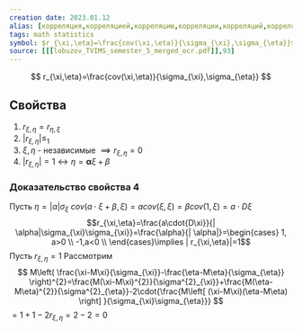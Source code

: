 ```yaml
---
creation date: 2023.01.12
alias: [корреляция,корреляцией,корреляцию,корреляции,корреляций,корреляциями,корреляциях]
tags: math statistics
symbol: $r_{\xi,\eta}=\frac{cov(\xi,\eta)}{\sigma_{\xi},\sigma_{\eta}}$
source: [[[lobuzov_TVIMS_semester_5_merged_ocr.pdf]],93]
---
```

$$
r_{\xi,\eta}=\frac{cov(\xi,\eta)}{\sigma_{\xi},\sigma_{\eta}}
$$

## Свойства
1) $r_{\xi,\eta}=r_{\eta,\xi}$
2) $| r_{\xi ,\eta}|\leq_{1}$
3) $\xi,\eta$ - независимые $\implies r_{\xi,\eta}=0$
4) $| r_{\xi,\eta}|=1\leftrightarrow \eta=\mathbf{\alpha}\xi+\beta$


### Доказательство свойства 4
Пусть $\eta=| \alpha|\sigma_{\xi}$
$cov(a\cdot{\xi}+\beta,\xi)=acov(\xi,\xi)=\beta cov(1,\xi)=a\cdot{D\xi}$
$$r_{\xi,\eta}=\frac{a\cdot{D\xi}}{| \alpha|\sigma_{\xi}\sigma_{\xi}}=\frac{\alpha}{| \alpha|}=\begin{cases}
1, a>0 \\
-1,a<0 \\
\end{cases}\implies | r_{\xi,\eta}|=1$$
$\text{Пусть }r_{\xi,\eta}=1$
Рассмотрим $$
M\left( \frac{\xi-M\xi}{\sigma_{\xi}}-\frac{\eta-M\eta}{\sigma_{\eta}} \right)^{2}=\frac{M(\xi-M\xi)^{2}}{\sigma^{2}_{\xi}}+\frac{M(\eta-M\eta)^{2}}{\sigma^{2}_{\eta}}-2\cdot{\frac{M\left[ (\xi-M\xi)(\eta-M\eta) \right] }{\sigma_{\xi}\sigma_{\eta}}}
$$
$=1+1-2r_{\xi,\eta}=2-2=0$

